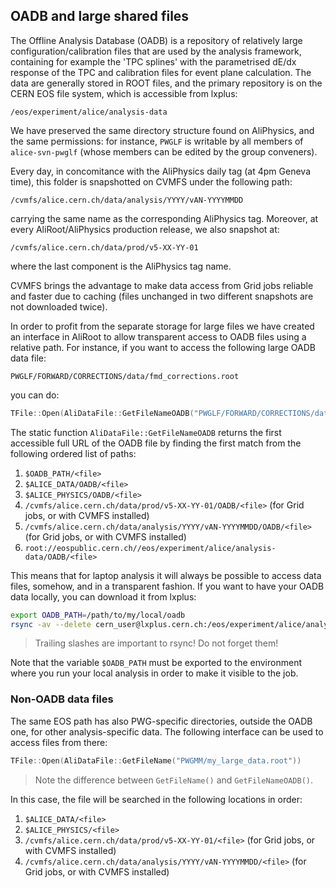 ## OADB and large shared files

The Offline Analysis Database (OADB) is a repository of relatively large configuration/calibration files that are used by the analysis framework, 
containing for example the 'TPC splines' with the parametrised dE/dx response of the TPC and calibration files for event plane calculation.
The data are generally stored in ROOT files, and the primary repository is on the CERN EOS file system, which is accessible from lxplus:

```
/eos/experiment/alice/analysis-data
```

We have preserved the same directory structure found on AliPhysics, and the
same permissions: for instance, `PWGLF` is writable by all members of
`alice-svn-pwglf` (whose members can be edited by the group conveners).

Every day, in concomitance with the AliPhysics daily tag (at 4pm Geneva time),
this folder is snapshotted on CVMFS under the following path:

```
/cvmfs/alice.cern.ch/data/analysis/YYYY/vAN-YYYYMMDD
```

carrying the same name as the corresponding AliPhysics tag. Moreover, at
every AliRoot/AliPhysics production release, we also snapshot at:

```
/cvmfs/alice.cern.ch/data/prod/v5-XX-YY-01
```

where the last component is the AliPhysics tag name.

CVMFS brings the advantage to make data access from Grid jobs reliable and
faster due to caching (files unchanged in two different snapshots are not
downloaded twice).

In order to profit from the separate storage for large files we have created an
interface in AliRoot to allow transparent access to OADB files using a relative
path. For instance, if you want to access the following large OADB data file:

```
PWGLF/FORWARD/CORRECTIONS/data/fmd_corrections.root
```

you can do:

```cpp
TFile::Open(AliDataFile::GetFileNameOADB("PWGLF/FORWARD/CORRECTIONS/data/fmd_corrections.root"))
```

The static function `AliDataFile::GetFileNameOADB` returns the first accessible
full URL of the OADB file by finding the first match from the following ordered
list of paths:

1. `$OADB_PATH/<file>`
2. `$ALICE_DATA/OADB/<file>`
3. `$ALICE_PHYSICS/OADB/<file>`
4. `/cvmfs/alice.cern.ch/data/prod/v5-XX-YY-01/OADB/<file>` (for Grid jobs, or with CVMFS installed)
5. `/cvmfs/alice.cern.ch/data/analysis/YYYY/vAN-YYYYMMDD/OADB/<file>` (for Grid jobs, or with CVMFS installed)
6. `root://eospublic.cern.ch//eos/experiment/alice/analysis-data/OADB/<file>`

This means that for laptop analysis it will always be possible to access data
files, somehow, and in a transparent fashion. If you want to have your OADB
data locally, you can download it from lxplus:

```bash
export OADB_PATH=/path/to/my/local/oadb
rsync -av --delete cern_user@lxplus.cern.ch:/eos/experiment/alice/analysis-data/ $OADB_PATH/
```

> Trailing slashes are important to rsync! Do not forget them!

Note that the variable `$OADB_PATH` must be exported to the environment where
you run your local analysis in order to make it visible to the job.


### Non-OADB data files

The same EOS path has also PWG-specific directories, outside the OADB one, for
other analysis-specific data. The following interface can be used to access
files from there:

```cpp
TFile::Open(AliDataFile::GetFileName("PWGMM/my_large_data.root"))
```

> Note the difference between `GetFileName()` and `GetFileNameOADB()`.

In this case, the file will be searched in the following locations in order:

1. `$ALICE_DATA/<file>`
2. `$ALICE_PHYSICS/<file>`
3. `/cvmfs/alice.cern.ch/data/prod/v5-XX-YY-01/<file>` (for Grid jobs, or with CVMFS installed)
4. `/cvmfs/alice.cern.ch/data/analysis/YYYY/vAN-YYYYMMDD/<file>` (for Grid jobs, or with CVMFS installed)

